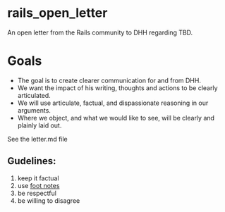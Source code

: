 # rails_open_letter
An open letter from the Rails community to DHH regarding TBD.

# Goals
- The goal is to create clearer communication for and from DHH. 
- We want the impact of his writing, thoughts and actions to be clearly articulated. 
- We will use articulate, factual, and dispassionate reasoning in our arguments.
- Where we object, and what we would like to see, will be clearly and plainly laid out. 


See the letter.md file

## Gudelines:
1. keep it factual
2. use [foot notes](https://github.blog/changelog/2021-09-30-footnotes-now-supported-in-markdown-fields/)
3. be respectful
4. be willing to disagree
